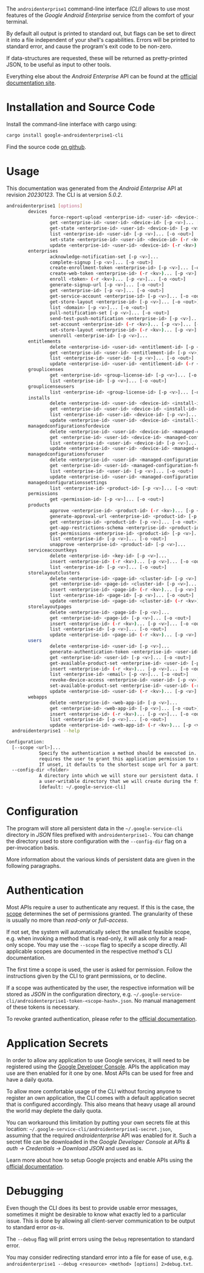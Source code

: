 <!---
DO NOT EDIT !
This file was generated automatically from 'src/generator/templates/cli/README.md.mako'
DO NOT EDIT !
-->
The `androidenterprise1` command-line interface *(CLI)* allows to use most features of the *Google Android Enterprise* service from the comfort of your terminal.

By default all output is printed to standard out, but flags can be set to direct it into a file independent of your shell's
capabilities. Errors will be printed to standard error, and cause the program's exit code to be non-zero.

If data-structures are requested, these will be returned as pretty-printed JSON, to be useful as input to other tools.

Everything else about the *Android Enterprise* API can be found at the
[official documentation site](https://developers.google.com/android/work/play/emm-api).

# Installation and Source Code

Install the command-line interface with cargo using:

```bash
cargo install google-androidenterprise1-cli
```

Find the source code [on github](https://github.com/Byron/google-apis-rs/tree/main/gen/androidenterprise1-cli).

# Usage

This documentation was generated from the *Android Enterprise* API at revision *20230123*. The CLI is at version *5.0.2*.

```bash
androidenterprise1 [options]
        devices
                force-report-upload <enterprise-id> <user-id> <device-id> [-p <v>]...
                get <enterprise-id> <user-id> <device-id> [-p <v>]... [-o <out>]
                get-state <enterprise-id> <user-id> <device-id> [-p <v>]... [-o <out>]
                list <enterprise-id> <user-id> [-p <v>]... [-o <out>]
                set-state <enterprise-id> <user-id> <device-id> (-r <kv>)... [-p <v>]... [-o <out>]
                update <enterprise-id> <user-id> <device-id> (-r <kv>)... [-p <v>]... [-o <out>]
        enterprises
                acknowledge-notification-set [-p <v>]...
                complete-signup [-p <v>]... [-o <out>]
                create-enrollment-token <enterprise-id> [-p <v>]... [-o <out>]
                create-web-token <enterprise-id> (-r <kv>)... [-p <v>]... [-o <out>]
                enroll <token> (-r <kv>)... [-p <v>]... [-o <out>]
                generate-signup-url [-p <v>]... [-o <out>]
                get <enterprise-id> [-p <v>]... [-o <out>]
                get-service-account <enterprise-id> [-p <v>]... [-o <out>]
                get-store-layout <enterprise-id> [-p <v>]... [-o <out>]
                list <domain> [-p <v>]... [-o <out>]
                pull-notification-set [-p <v>]... [-o <out>]
                send-test-push-notification <enterprise-id> [-p <v>]... [-o <out>]
                set-account <enterprise-id> (-r <kv>)... [-p <v>]... [-o <out>]
                set-store-layout <enterprise-id> (-r <kv>)... [-p <v>]... [-o <out>]
                unenroll <enterprise-id> [-p <v>]...
        entitlements
                delete <enterprise-id> <user-id> <entitlement-id> [-p <v>]...
                get <enterprise-id> <user-id> <entitlement-id> [-p <v>]... [-o <out>]
                list <enterprise-id> <user-id> [-p <v>]... [-o <out>]
                update <enterprise-id> <user-id> <entitlement-id> (-r <kv>)... [-p <v>]... [-o <out>]
        grouplicenses
                get <enterprise-id> <group-license-id> [-p <v>]... [-o <out>]
                list <enterprise-id> [-p <v>]... [-o <out>]
        grouplicenseusers
                list <enterprise-id> <group-license-id> [-p <v>]... [-o <out>]
        installs
                delete <enterprise-id> <user-id> <device-id> <install-id> [-p <v>]...
                get <enterprise-id> <user-id> <device-id> <install-id> [-p <v>]... [-o <out>]
                list <enterprise-id> <user-id> <device-id> [-p <v>]... [-o <out>]
                update <enterprise-id> <user-id> <device-id> <install-id> (-r <kv>)... [-p <v>]... [-o <out>]
        managedconfigurationsfordevice
                delete <enterprise-id> <user-id> <device-id> <managed-configuration-for-device-id> [-p <v>]...
                get <enterprise-id> <user-id> <device-id> <managed-configuration-for-device-id> [-p <v>]... [-o <out>]
                list <enterprise-id> <user-id> <device-id> [-p <v>]... [-o <out>]
                update <enterprise-id> <user-id> <device-id> <managed-configuration-for-device-id> (-r <kv>)... [-p <v>]... [-o <out>]
        managedconfigurationsforuser
                delete <enterprise-id> <user-id> <managed-configuration-for-user-id> [-p <v>]...
                get <enterprise-id> <user-id> <managed-configuration-for-user-id> [-p <v>]... [-o <out>]
                list <enterprise-id> <user-id> [-p <v>]... [-o <out>]
                update <enterprise-id> <user-id> <managed-configuration-for-user-id> (-r <kv>)... [-p <v>]... [-o <out>]
        managedconfigurationssettings
                list <enterprise-id> <product-id> [-p <v>]... [-o <out>]
        permissions
                get <permission-id> [-p <v>]... [-o <out>]
        products
                approve <enterprise-id> <product-id> (-r <kv>)... [-p <v>]...
                generate-approval-url <enterprise-id> <product-id> [-p <v>]... [-o <out>]
                get <enterprise-id> <product-id> [-p <v>]... [-o <out>]
                get-app-restrictions-schema <enterprise-id> <product-id> [-p <v>]... [-o <out>]
                get-permissions <enterprise-id> <product-id> [-p <v>]... [-o <out>]
                list <enterprise-id> [-p <v>]... [-o <out>]
                unapprove <enterprise-id> <product-id> [-p <v>]...
        serviceaccountkeys
                delete <enterprise-id> <key-id> [-p <v>]...
                insert <enterprise-id> (-r <kv>)... [-p <v>]... [-o <out>]
                list <enterprise-id> [-p <v>]... [-o <out>]
        storelayoutclusters
                delete <enterprise-id> <page-id> <cluster-id> [-p <v>]...
                get <enterprise-id> <page-id> <cluster-id> [-p <v>]... [-o <out>]
                insert <enterprise-id> <page-id> (-r <kv>)... [-p <v>]... [-o <out>]
                list <enterprise-id> <page-id> [-p <v>]... [-o <out>]
                update <enterprise-id> <page-id> <cluster-id> (-r <kv>)... [-p <v>]... [-o <out>]
        storelayoutpages
                delete <enterprise-id> <page-id> [-p <v>]...
                get <enterprise-id> <page-id> [-p <v>]... [-o <out>]
                insert <enterprise-id> (-r <kv>)... [-p <v>]... [-o <out>]
                list <enterprise-id> [-p <v>]... [-o <out>]
                update <enterprise-id> <page-id> (-r <kv>)... [-p <v>]... [-o <out>]
        users
                delete <enterprise-id> <user-id> [-p <v>]...
                generate-authentication-token <enterprise-id> <user-id> [-p <v>]... [-o <out>]
                get <enterprise-id> <user-id> [-p <v>]... [-o <out>]
                get-available-product-set <enterprise-id> <user-id> [-p <v>]... [-o <out>]
                insert <enterprise-id> (-r <kv>)... [-p <v>]... [-o <out>]
                list <enterprise-id> <email> [-p <v>]... [-o <out>]
                revoke-device-access <enterprise-id> <user-id> [-p <v>]...
                set-available-product-set <enterprise-id> <user-id> (-r <kv>)... [-p <v>]... [-o <out>]
                update <enterprise-id> <user-id> (-r <kv>)... [-p <v>]... [-o <out>]
        webapps
                delete <enterprise-id> <web-app-id> [-p <v>]...
                get <enterprise-id> <web-app-id> [-p <v>]... [-o <out>]
                insert <enterprise-id> (-r <kv>)... [-p <v>]... [-o <out>]
                list <enterprise-id> [-p <v>]... [-o <out>]
                update <enterprise-id> <web-app-id> (-r <kv>)... [-p <v>]... [-o <out>]
  androidenterprise1 --help

Configuration:
  [--scope <url>]...
            Specify the authentication a method should be executed in. Each scope
            requires the user to grant this application permission to use it.
            If unset, it defaults to the shortest scope url for a particular method.
  --config-dir <folder>
            A directory into which we will store our persistent data. Defaults to
            a user-writable directory that we will create during the first invocation.
            [default: ~/.google-service-cli]

```

# Configuration

The program will store all persistent data in the `~/.google-service-cli` directory in *JSON* files prefixed with `androidenterprise1-`.  You can change the directory used to store configuration with the `--config-dir` flag on a per-invocation basis.

More information about the various kinds of persistent data are given in the following paragraphs.

# Authentication

Most APIs require a user to authenticate any request. If this is the case, the [scope][scopes] determines the 
set of permissions granted. The granularity of these is usually no more than *read-only* or *full-access*.

If not set, the system will automatically select the smallest feasible scope, e.g. when invoking a
method that is read-only, it will ask only for a read-only scope. 
You may use the `--scope` flag to specify a scope directly. 
All applicable scopes are documented in the respective method's CLI documentation.

The first time a scope is used, the user is asked for permission. Follow the instructions given 
by the CLI to grant permissions, or to decline.

If a scope was authenticated by the user, the respective information will be stored as *JSON* in the configuration
directory, e.g. `~/.google-service-cli/androidenterprise1-token-<scope-hash>.json`. No manual management of these tokens
is necessary.

To revoke granted authentication, please refer to the [official documentation][revoke-access].

# Application Secrets

In order to allow any application to use Google services, it will need to be registered using the 
[Google Developer Console][google-dev-console]. APIs the application may use are then enabled for it
one by one. Most APIs can be used for free and have a daily quota.

To allow more comfortable usage of the CLI without forcing anyone to register an own application, the CLI
comes with a default application secret that is configured accordingly. This also means that heavy usage
all around the world may deplete the daily quota.

You can workaround this limitation by putting your own secrets file at this location: 
`~/.google-service-cli/androidenterprise1-secret.json`, assuming that the required *androidenterprise* API 
was enabled for it. Such a secret file can be downloaded in the *Google Developer Console* at 
*APIs & auth -> Credentials -> Download JSON* and used as is.

Learn more about how to setup Google projects and enable APIs using the [official documentation][google-project-new].


# Debugging

Even though the CLI does its best to provide usable error messages, sometimes it might be desirable to know
what exactly led to a particular issue. This is done by allowing all client-server communication to be 
output to standard error *as-is*.

The `--debug` flag will print errors using the `Debug` representation to standard error.

You may consider redirecting standard error into a file for ease of use, e.g. `androidenterprise1 --debug <resource> <method> [options] 2>debug.txt`.


[scopes]: https://developers.google.com/+/api/oauth#scopes
[revoke-access]: http://webapps.stackexchange.com/a/30849
[google-dev-console]: https://console.developers.google.com/
[google-project-new]: https://developers.google.com/console/help/new/
